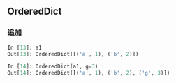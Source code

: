 ## OrderedDict

### 追加

~~~py
In [13]: a1
Out[13]: OrderedDict([('a', 1), ('b', 2)])

In [14]: OrderedDict(a1, g=3)
Out[14]: OrderedDict([('a', 1), ('b', 2), ('g', 3)])
~~~
